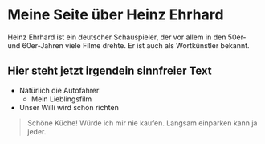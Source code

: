 # Meine Seite über Heinz Ehrhard

Heinz Ehrhard ist ein deutscher Schauspieler, der vor allem in den 50er- und 60er-Jahren viele Filme drehte. Er ist auch als Wortkünstler bekannt.

## Hier steht jetzt irgendein sinnfreier Text

* Natürlich die Autofahrer
	* Mein Lieblingsfilm
* Unser Willi wird schon richten

> Schöne Küche! Würde ich mir nie kaufen.
> Langsam einparken kann ja jeder.
